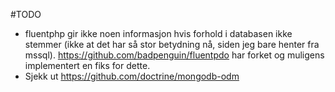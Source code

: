 #TODO

* fluentphp gir ikke noen informasjon hvis forhold i databasen ikke stemmer (ikke at det har så stor betydning nå, siden jeg bare henter fra mssql). https://github.com/badpenguin/fluentpdo har forket og muligens implementert en fiks for dette.
* Sjekk ut https://github.com/doctrine/mongodb-odm